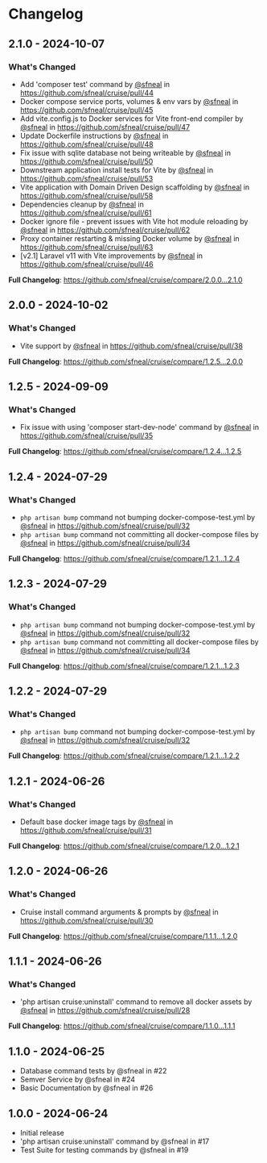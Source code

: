 # Changelog

## 2.1.0 - 2024-10-07

### What's Changed

* Add 'composer test' command by [@sfneal](https://github.com/sfneal) in https://github.com/sfneal/cruise/pull/44
* Docker compose service ports, volumes & env vars by [@sfneal](https://github.com/sfneal) in https://github.com/sfneal/cruise/pull/45
* Add vite.config.js to Docker services for Vite front-end compiler by [@sfneal](https://github.com/sfneal) in https://github.com/sfneal/cruise/pull/47
* Update Dockerfile instructions by [@sfneal](https://github.com/sfneal) in https://github.com/sfneal/cruise/pull/48
* Fix issue with sqlite database not being writeable by [@sfneal](https://github.com/sfneal) in https://github.com/sfneal/cruise/pull/50
* Downstream application install tests for Vite by [@sfneal](https://github.com/sfneal) in https://github.com/sfneal/cruise/pull/53
* Vite application with Domain Driven Design scaffolding by [@sfneal](https://github.com/sfneal) in https://github.com/sfneal/cruise/pull/58
* Dependencies cleanup by [@sfneal](https://github.com/sfneal) in https://github.com/sfneal/cruise/pull/61
* Docker ignore file - prevent issues with Vite hot module reloading by [@sfneal](https://github.com/sfneal) in https://github.com/sfneal/cruise/pull/62
* Proxy container restarting & missing Docker volume by [@sfneal](https://github.com/sfneal) in https://github.com/sfneal/cruise/pull/63
* [v2.1] Laravel v11 with Vite improvements by [@sfneal](https://github.com/sfneal) in https://github.com/sfneal/cruise/pull/46

**Full Changelog**: https://github.com/sfneal/cruise/compare/2.0.0...2.1.0

## 2.0.0 - 2024-10-02

### What's Changed

* Vite support by [@sfneal](https://github.com/sfneal) in https://github.com/sfneal/cruise/pull/38

**Full Changelog**: https://github.com/sfneal/cruise/compare/1.2.5...2.0.0

## 1.2.5 - 2024-09-09

### What's Changed

* Fix issue with using 'composer start-dev-node' command by [@sfneal](https://github.com/sfneal) in https://github.com/sfneal/cruise/pull/35

**Full Changelog**: https://github.com/sfneal/cruise/compare/1.2.4...1.2.5

## 1.2.4 - 2024-07-29

### What's Changed

* `php artisan bump` command not bumping docker-compose-test.yml by [@sfneal](https://github.com/sfneal) in https://github.com/sfneal/cruise/pull/32
* `php artisan bump` command not committing all docker-compose files by [@sfneal](https://github.com/sfneal) in https://github.com/sfneal/cruise/pull/34

**Full Changelog**: https://github.com/sfneal/cruise/compare/1.2.1...1.2.4

## 1.2.3 - 2024-07-29

### What's Changed

* `php artisan bump` command not bumping docker-compose-test.yml by [@sfneal](https://github.com/sfneal) in https://github.com/sfneal/cruise/pull/32
* `php artisan bump` command not committing all docker-compose files by [@sfneal](https://github.com/sfneal) in https://github.com/sfneal/cruise/pull/34

**Full Changelog**: https://github.com/sfneal/cruise/compare/1.2.1...1.2.3

## 1.2.2 - 2024-07-29

### What's Changed

* `php artisan bump` command not bumping docker-compose-test.yml by [@sfneal](https://github.com/sfneal) in https://github.com/sfneal/cruise/pull/32

**Full Changelog**: https://github.com/sfneal/cruise/compare/1.2.1...1.2.2

## 1.2.1 - 2024-06-26

### What's Changed

* Default base docker image tags by [@sfneal](https://github.com/sfneal) in https://github.com/sfneal/cruise/pull/31

**Full Changelog**: https://github.com/sfneal/cruise/compare/1.2.0...1.2.1

## 1.2.0 - 2024-06-26

### What's Changed

* Cruise install command arguments & prompts by [@sfneal](https://github.com/sfneal) in https://github.com/sfneal/cruise/pull/30

**Full Changelog**: https://github.com/sfneal/cruise/compare/1.1.1...1.2.0

## 1.1.1 - 2024-06-26

### What's Changed

* 'php artisan cruise:uninstall' command to remove all docker assets by [@sfneal](https://github.com/sfneal) in https://github.com/sfneal/cruise/pull/28

**Full Changelog**: https://github.com/sfneal/cruise/compare/1.1.0...1.1.1

## 1.1.0 - 2024-06-25

- Database command tests by @sfneal in #22
- Semver Service by @sfneal in #24
- Basic Documentation by @sfneal in #26

## 1.0.0 - 2024-06-24

- Initial release
- 'php artisan cruise:uninstall' command by @sfneal in #17
- Test Suite for testing commands by @sfneal in #19
